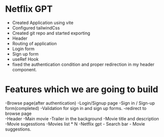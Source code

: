 # Netflix GPT

- Created Application using vite 
- Configured tailwindCss
- Created git repo and started exporting
- Header
- Routing of application
- Login form 
- Sign up form
- useRef Hook
- fixed the authentication condition and proper redirection in my header component.

# Features which we are going to build
-Browse page(after authentication)
  -Login/Signup page
        -Sign in / Sign-up form(completed)
        -Validation for sign in and sign up forms.
        -redirect to browse page  
  -Header
  -Main movie
    -Trailer in the background
    -Movie title and description
    -Movie sugesstions
        -Movies list * N
  -Netflix gpt
    - Search bar
    - Movie suggestions.

